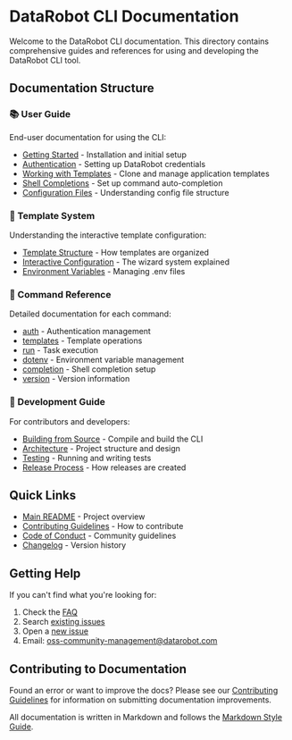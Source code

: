 # DataRobot CLI Documentation

Welcome to the DataRobot CLI documentation. This directory contains comprehensive guides and references for using and developing the DataRobot CLI tool.

## Documentation Structure

### 📚 User Guide

End-user documentation for using the CLI:

- [Getting Started](user-guide/getting-started.md) - Installation and initial setup
- [Authentication](user-guide/authentication.md) - Setting up DataRobot credentials
- [Working with Templates](user-guide/templates.md) - Clone and manage application templates
- [Shell Completions](user-guide/shell-completions.md) - Set up command auto-completion
- [Configuration Files](user-guide/configuration.md) - Understanding config file structure

### 🎯 Template System

Understanding the interactive template configuration:

- [Template Structure](template-system/structure.md) - How templates are organized
- [Interactive Configuration](template-system/interactive-config.md) - The wizard system explained
- [Environment Variables](template-system/environment-variables.md) - Managing .env files

### 📖 Command Reference

Detailed documentation for each command:

- [auth](commands/auth.md) - Authentication management
- [templates](commands/templates.md) - Template operations
- [run](commands/run.md) - Task execution
- [dotenv](commands/dotenv.md) - Environment variable management
- [completion](commands/completion.md) - Shell completion setup
- [version](commands/version.md) - Version information

### 🔧 Development Guide

For contributors and developers:

- [Building from Source](development/building.md) - Compile and build the CLI
- [Architecture](development/architecture.md) - Project structure and design
- [Testing](development/testing.md) - Running and writing tests
- [Release Process](development/release.md) - How releases are created

## Quick Links

- [Main README](../README.md) - Project overview
- [Contributing Guidelines](../CONTRIBUTING.md) - How to contribute
- [Code of Conduct](../CODE_OF_CONDUCT.md) - Community guidelines
- [Changelog](../CHANGELOG.md) - Version history

## Getting Help

If you can't find what you're looking for:

1. Check the [FAQ](user-guide/faq.md)
2. Search [existing issues](https://github.com/datarobot/cli/issues)
3. Open a [new issue](https://github.com/datarobot/cli/issues/new)
4. Email: oss-community-management@datarobot.com

## Contributing to Documentation

Found an error or want to improve the docs? Please see our [Contributing Guidelines](../CONTRIBUTING.md) for information on submitting documentation improvements.

All documentation is written in Markdown and follows the [Markdown Style Guide](development/markdown-style-guide.md).
